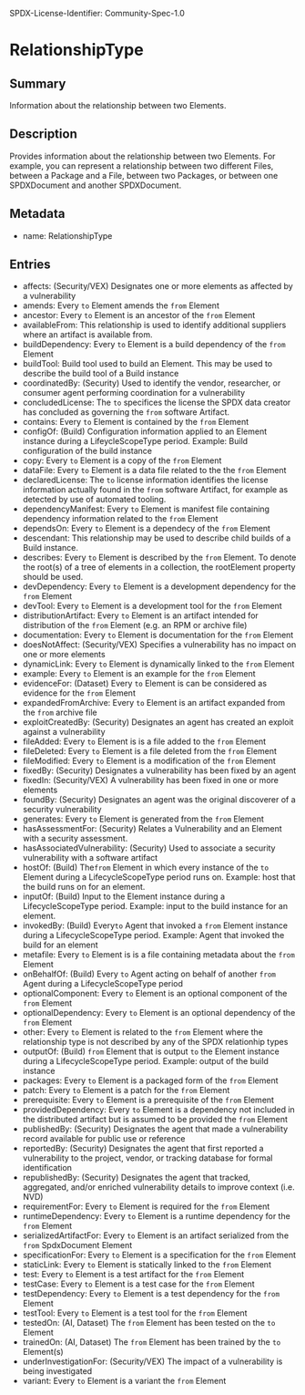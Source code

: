 SPDX-License-Identifier: Community-Spec-1.0

# RelationshipType

## Summary

Information about the relationship between two Elements.

## Description

Provides information about the relationship between two Elements.
For example, you can represent a relationship between two different Files,
between a Package and a File, between two Packages, or between one SPDXDocument and another SPDXDocument.

## Metadata

- name: RelationshipType

## Entries

- affects: (Security/VEX) Designates one or more elements as affected by a vulnerability
- amends: Every `to` Element amends the `from` Element
- ancestor: Every `to` Element is an ancestor of the `from` Element
- availableFrom:  This relationship is used to identify additional suppliers where an artifact is available from.
- buildDependency: Every `to` Element is a build dependency of the `from` Element
- buildTool: Build tool used to build an Element. This may be used to describe the build tool of a Build instance
- coordinatedBy: (Security) Used to identify the vendor, researcher, or consumer agent performing coordination for a vulnerability
- concludedLicense: The `to` specifices the license the SPDX data creator has concluded as governing the `from` software Artifact.
- contains: Every `to` Element is contained by the `from` Element
- configOf: (Build) Configuration information applied to an Element instance during a LifeycleScopeType period.  Example: Build configuration of the build instance
- copy: Every `to` Element is a copy of the `from` Element
- dataFile: Every `to` Element is a data file related to the the `from` Element
- declaredLicense: The `to` license information identifies the license information actually found in the `from` software Artifact, for example as detected by use of automated tooling.
- dependencyManifest: Every `to` Element is manifest file containing dependency information related to the `from` Element
- dependsOn: Every `to` Element is a dependecy of the `from` Element
- descendant: This relationship may be used to describe child builds of a Build instance.
- describes: Every `to` Element is described by the `from` Element. To denote the root(s) of a tree of elements in a collection, the rootElement property should be used.
- devDependency: Every `to` Element is a development dependency for the `from` Element
- devTool: Every `to` Element is a development tool for the `from` Element
- distributionArtifact: Every `to` Element is an artifact intended for distribution of the `from` Element (e.g. an RPM or archive file)
- documentation: Every `to` Element is documentation for the `from` Element
- doesNotAffect: (Security/VEX) Specifies a vulnerability has no impact on one or more elements
- dynamicLink: Every `to` Element is dynamically linked to the `from` Element
- example: Every `to` Element is an example for the `from` Element
- evidenceFor: (Dataset) Every `to` Element is can be considered as evidence for the `from` Element
- expandedFromArchive: Every `to` Element is an artifact expanded from the `from` archive file
- exploitCreatedBy: (Security) Designates an agent has created an exploit against a vulnerability
- fileAdded: Every `to` Element is is a file added to the `from` Element
- fileDeleted: Every `to` Element is a file deleted from the `from` Element
- fileModified: Every `to` Element is a modification of the `from` Element
- fixedBy: (Security) Designates a vulnerability has been fixed by an agent
- fixedIn: (Security/VEX) A vulnerability has been fixed in one or more elements
- foundBy: (Security) Designates an agent was the original discoverer of a security vulnerability
- generates: Every `to` Element is generated from the `from` Element
- hasAssessmentFor: (Security) Relates a Vulnerability and an Element with a security assessment.
- hasAssociatedVulnerability: (Security) Used to associate a security vulnerability with a software artifact
- hostOf: (Build) The`from` Element in which every instance of the `to` Element during a LifecycleScopeType period runs on.   Example: host that the build runs on for an element.
- inputOf: (Build) Input to the Element instance during a LifecycleScopeType period.   Example: input to the build instance for an element. 
- invokedBy: (Build) Every`to` Agent that invoked a `from` Element instance during a LifecycleScopeType period.  Example: Agent that invoked the build for an element
- metafile: Every `to` Element is is a file containing metadata about the `from` Element
- onBehalfOf: (Build) Every `to` Agent acting on behalf of another `from` Agent during a LifecycleScopeType period
- optionalComponent: Every `to` Element is an optional component of the `from` Element
- optionalDependency: Every `to` Element is an optional dependency of the `from` Element
- other: Every `to` Element is related to the `from` Element where the relationship type is not described by any of the SPDX relationhip types
- outputOf: (Build) `from` Element that is output `to` the Element instance during a LifecycleScopeType period.  Example: output of the build instance
- packages: Every `to` Element is a packaged form of the `from` Element
- patch: Every `to` Element is a patch for the `from` Element
- prerequisite: Every `to` Element is a prerequisite of the `from` Element
- providedDependency: Every `to` Element is a dependency not included in the distributed artifact but is assumed to be provided the `from` Element
- publishedBy: (Security) Designates the agent that made a vulnerability record available for public use or reference
- reportedBy: (Security) Designates the agent that first reported a vulnerability to the project, vendor, or tracking database for formal identification 
- republishedBy: (Security) Designates the agent that tracked, aggregated, and/or enriched vulnerability details to improve context (i.e. NVD)
- requirementFor: Every `to` Element is required for the `from` Element
- runtimeDependency: Every `to` Element is a runtime dependency for the `from` Element
- serializedArtifactFor: Every `to` Element is an artifact serialized from the `from` SpdxDocument Element
- specificationFor: Every `to` Element is a specification for the `from` Element
- staticLink: Every `to` Element is statically linked to the `from` Element
- test: Every `to` Element is a test artifact for the `from` Element
- testCase: Every `to` Element is a test case for the `from` Element
- testDependency: Every `to` Element is a test dependency for the `from` Element
- testTool: Every `to` Element is a test tool for the `from` Element
- testedOn: (AI, Dataset) The `from` Element has been tested on the `to` Element
- trainedOn: (AI, Dataset) The `from` Element has been trained by the `to` Element(s)
- underInvestigationFor: (Security/VEX) The impact of a vulnerability is being investigated
- variant: Every `to` Element is a variant the `from` Element
